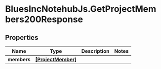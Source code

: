 # BluesIncNotehubJs.GetProjectMembers200Response

## Properties

Name | Type | Description | Notes
------------ | ------------- | ------------- | -------------
**members** | [**[ProjectMember]**](ProjectMember.md) |  | 


